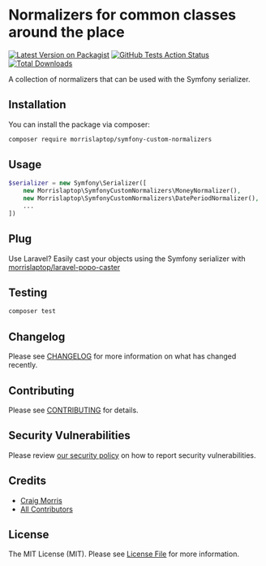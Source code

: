 # Normalizers for common classes around the place

[![Latest Version on Packagist](https://img.shields.io/packagist/v/morrislaptop/symfony-custom-normalizers.svg?style=flat-square)](https://packagist.org/packages/morrislaptop/symfony-custom-normalizers)
[![GitHub Tests Action Status](https://img.shields.io/github/workflow/status/morrislaptop/symfony-custom-normalizers/Tests?label=tests)](https://github.com/morrislaptop/symfony-custom-normalizers/actions?query=workflow%3ATests+branch%3Amaster)
[![Total Downloads](https://img.shields.io/packagist/dt/morrislaptop/symfony-custom-normalizers.svg?style=flat-square)](https://packagist.org/packages/morrislaptop/symfony-custom-normalizers)


A collection of normalizers that can be used with the Symfony serializer.

## Installation

You can install the package via composer:

```bash
composer require morrislaptop/symfony-custom-normalizers
```

## Usage

```php
$serializer = new Symfony\Serializer([
    new Morrislaptop\SymfonyCustomNormalizers\MoneyNormalizer(),
    new Morrislaptop\SymfonyCustomNormalizers\DatePeriodNormalizer(),
    ...
])
```

## Plug

Use Laravel? Easily cast your objects using the Symfony serializer with [morrislaptop/laravel-popo-caster](https://github.com/morrislaptop/laravel-popo-caster)

## Testing

```bash
composer test
```

## Changelog

Please see [CHANGELOG](CHANGELOG.md) for more information on what has changed recently.

## Contributing

Please see [CONTRIBUTING](.github/CONTRIBUTING.md) for details.

## Security Vulnerabilities

Please review [our security policy](../../security/policy) on how to report security vulnerabilities.

## Credits

- [Craig Morris](https://github.com/morrislaptop)
- [All Contributors](../../contributors)

## License

The MIT License (MIT). Please see [License File](LICENSE.md) for more information.
